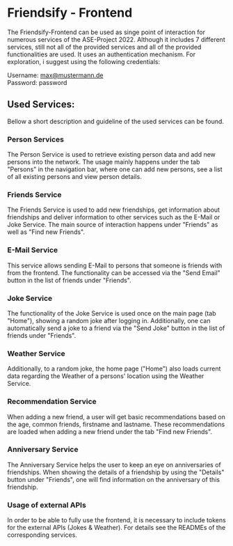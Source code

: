 # Friendsify - Frontend

The Friendsify-Frontend can be used as singe point of interaction for numerous services of the ASE-Project 2022. Although it includes
7 different services, still not all of the provided services and all of the provided functionalities are used.
It uses an authentication mechanism. For exploration, i suggest using the following credentials:

Username: max@mustermann.de </br>
Password: password

## Used Services:
Bellow a short description and guideline of the used services can be found.

### Person Services
The Person Service is used to retrieve existing person data and add new persons into the network. The usage mainly happens under
the tab "Persons" in the navigation bar, where one can add new persons, see a list of all existing persons and view person details.

### Friends Service
The Friends Service is used to add new friendships, get information about friendships and deliver information to other services such
as the E-Mail or Joke Service. The main source of interaction happens under "Friends" as well as "Find new Friends".

### E-Mail Service
This service allows sending E-Mail to persons that someone is friends with from the frontend. The functionality can be accessed
via the "Send Email" button in the list of friends under "Friends".

### Joke Service
The functionality of the Joke Service is used once on the main page (tab "Home"), showing a random joke after logging in. Additionally,
one can automatically send a joke to a friend via the "Send Joke" button in the list of friends under "Friends".

### Weather Service
Additionally, to a random joke, the home page ("Home") also loads current data regarding the Weather of a persons' location using
the Weather Service.

### Recommendation Service
When adding a new friend, a user will get basic recommendations based on the age, common friends, firstname and lastname. These
recommendations are loaded when adding a new friend under the tab "Find new Friends".

### Anniversary Service
The Anniversary Service helps the user to keep an eye on anniversaries of friendships. When showing the details of a friendship
by using the "Details" button under "Friends", one will find information on the anniversary of this friendship.

### Usage of external APIs
In order to be able to fully use the frontend, it is necessary to include tokens for the external APIs (Jokes & Weather). For details
see the READMEs of the corresponding services.